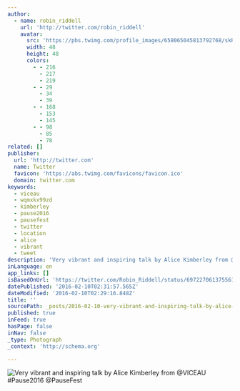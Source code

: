 ```yaml
---
author:
  - name: robin_riddell
    url: 'http://twitter.com/robin_riddell'
    avatar:
      src: 'https://pbs.twimg.com/profile_images/658065045813792768/skR1Qhmx_normal.jpg'
      width: 48
      height: 48
      colors:
        - - 216
          - 217
          - 219
        - - 29
          - 34
          - 39
        - - 168
          - 153
          - 145
        - - 98
          - 85
          - 78
related: []
publisher:
  url: 'http://twitter.com'
  name: Twitter
  favicon: 'https://abs.twimg.com/favicons/favicon.ico'
  domain: twitter.com
keywords:
  - viceau
  - wqmxkx99zd
  - kimberley
  - pause2016
  - pausefest
  - twitter
  - location
  - alice
  - vibrant
  - tweet
description: 'Very vibrant and inspiring talk by Alice Kimberley from @VICEAU #Pause2016 @PauseFest'
inLanguage: en
app_links: []
isBasedOnUrl: 'https://twitter.com/Robin_Riddell/status/697227061375561728'
datePublished: '2016-02-10T02:31:57.565Z'
dateModified: '2016-02-10T02:29:16.848Z'
title: ''
sourcePath: _posts/2016-02-10-very-vibrant-and-inspiring-talk-by-alice-kimberley-from-vic.md
published: true
inFeed: true
hasPage: false
inNav: false
_type: Photograph
_context: 'http://schema.org'

---
```

![Very vibrant and inspiring talk by Alice Kimberley from &commat;VICEAU &num;Pause2016 &commat;PauseFest](https://pbs.twimg.com/media/Ca0MT31VIAANW0d.jpg:large)